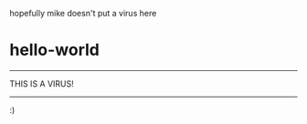 hopefully mike doesn't put a virus here
# hello-world
***************
THIS IS A VIRUS!
***************
:)
